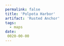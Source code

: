 ```yaml
---
permalink: false
title: 'Polpota Harbor'
artifact: 'Rusted Anchor'
tags:
  - maps
date:
 0020-00-00
---
```

